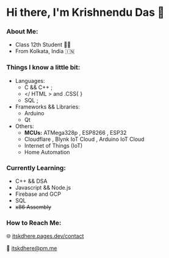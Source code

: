 # Hi there, I'm Krishnendu Das 👋
### About Me:
 - Class 12th Student 👨‍💻
 - From Kolkata, India 🇮🇳
 <!--- Fun Fact: I'm Introvert 🙂-->
### Things I know a little bit: 
 - Languages:
    * C  && C++  ;
    * </ HTML >  and  .CSS{ }
    * SQL ;
- Frameworks && Libraries:
   * Arduino 
   * Qt 
- Others:
   *  **MCUs:** ATMega328p , ESP8266 , ESP32 
   *  Cloudflare , Blynk IoT Cloud , Arduino IoT Cloud 
   * Internet of Things (IoT)
   * Home Automation
### Currently Learning:
- C++ && DSA 
- Javascript && Node.js 
- Firebase and GCP
- SQL
- ~~x86 Assembly~~ 

### How to Reach Me:
🌐 [itskdhere.pages.dev/contact](https://itskdhere.pages.dev/contact)

📧 <itskdhere@pm.me>


   <!-- 🌱 I’m currently learning: SQL && C++ ; -->
   <!-- 💬 Ask me about: C || C++ || Arduino || IoT || Blynk Cloud ; -->
   <!-- 📫 How to reach me: -->
   <!-- 🔭 I’m currently working on ... -->
   <!-- 🤔 I’m looking for help with ... -->  
   <!-- 👯 I’m looking to collaborate on ... -->  
   <!-- 😄 Pronouns: ... -->  
   <!-- ⚡ Fun fact: ... -->
